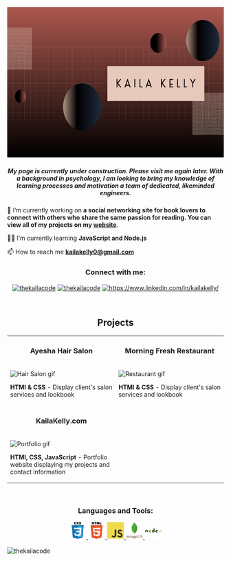 <img src="assets/KailaKelly.png" width="100%" height="350px">
<br/>
<h5 align="center">My page is currently under construction. Please visit me again later. With a background in psychology, I am looking to bring my knowledge of learning processes and motivation a team of dedicated, likeminded engineers.</h5>

<!--<p align="center"> <a href="https://twitter.com/thekailacode" target="blank"><img src="https://img.shields.io/twitter/follow/thekailacode?logo=twitter&style=for-the-badge" alt="thekailacode" /></a> </p>-->

🔭 I’m currently working on **a social networking site for book lovers to connect with others who share the same passion for reading. You can view all of my projects on my [website](kailakelly.netlify.app)**.

👨‍💻 I’m currently learning **JavaScript and Node.js**

📫 How to reach me **kailakelly0@gmail.com**

 <h3 align="center">Connect with me:</h3>
<p align="center">
<a href="https://codepen.io/thekailacode" target="blank"><img align="center" src="https://raw.githubusercontent.com/rahuldkjain/github-profile-readme-generator/master/src/images/icons/Social/codepen.svg" alt="thekailacode" height="30" width="40" /></a>
<a href="https://twitter.com/thekailacode" target="blank"><img align="center" src="https://raw.githubusercontent.com/rahuldkjain/github-profile-readme-generator/master/src/images/icons/Social/twitter.svg" alt="thekailacode" height="30" width="40" /></a>
<a href="https://linkedin.com/in/https://www.linkedin.com/in/kailakelly/" target="blank"><img align="center" src="https://raw.githubusercontent.com/rahuldkjain/github-profile-readme-generator/master/src/images/icons/Social/linked-in-alt.svg" alt="https://www.linkedin.com/in/kailakelly/" height="30" width="40" /></a>
</p>

<br/>

<h2 align="center">Projects</h2>

<table>
 <tr>
  
  <td width="50%" valign="top">
   <h3 align="center">Ayesha Hair Salon</h3>
   <br />
   <img src="assets/ezgif.com-gif-maker.gif" width="100%"  alt="Hair Salon gif" align="center"/>
   <br />
<p><strong>HTMl & CSS</strong> - Display client's salon services and lookbook</p>
  </td>
  
  <td width="50%" valign="top">
   <h3 align="center">Morning Fresh Restaurant</h3>
   <br />
   <img src="assets/ezgif.com-gif-maker2.gif" width="100%"  alt="Restaurant gif" align="center"/>
   <br />
<p><strong>HTMl & CSS</strong> - Display client's salon services and lookbook</p>
  </td>
  
 </tr>
 
 <tr>
  
<td width="50%" valign="top">
   <h3 align="center">KailaKelly.com</h3>
   <br />
  <img src="assets/ezgif.com-gif-maker3.gif" width="100%"  alt="Portfolio gif" align="center"/>
   <br />
<p><strong>HTMl, CSS, JavaScript</strong> - Portfolio website displaying my projects and contact information</p>
  </td>
  
 </tr>
 
 </table>

<br>
<h3 align="center">Languages and Tools:</h3>
<p align="center"> <a href="https://www.w3schools.com/css/" target="_blank" rel="noreferrer"> <img src="https://raw.githubusercontent.com/devicons/devicon/master/icons/css3/css3-original-wordmark.svg" alt="css3" width="40" height="40"/> </a> <a href="https://www.w3.org/html/" target="_blank" rel="noreferrer"> <img src="https://raw.githubusercontent.com/devicons/devicon/master/icons/html5/html5-original-wordmark.svg" alt="html5" width="40" height="40"/> </a> <a href="https://developer.mozilla.org/en-US/docs/Web/JavaScript" target="_blank" rel="noreferrer"> <img src="https://raw.githubusercontent.com/devicons/devicon/master/icons/javascript/javascript-original.svg" alt="javascript" width="40" height="40"/> </a> <a href="https://www.mongodb.com/" target="_blank" rel="noreferrer"> <img src="https://raw.githubusercontent.com/devicons/devicon/master/icons/mongodb/mongodb-original-wordmark.svg" alt="mongodb" width="40" height="40"/> </a> <a href="https://nodejs.org" target="_blank" rel="noreferrer"> <img src="https://raw.githubusercontent.com/devicons/devicon/master/icons/nodejs/nodejs-original-wordmark.svg" alt="nodejs" width="40" height="40"/> </a> </p>

<p><img align="center" src="https://github-readme-streak-stats.herokuapp.com/?user=thekailacode&" alt="thekailacode" /></p>

